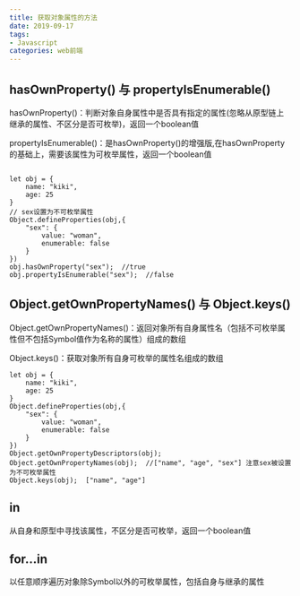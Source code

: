 ```yaml
---
title: 获取对象属性的方法
date: 2019-09-17
tags:
- Javascript
categories: web前端
---
```


## hasOwnProperty() 与 propertyIsEnumerable()
hasOwnProperty()：判断对象自身属性中是否具有指定的属性(忽略从原型链上继承的属性、不区分是否可枚举)，返回一个boolean值

propertyIsEnumerable()：是hasOwnProperty()的增强版,在hasOwnProperty的基础上，需要该属性为可枚举属性，返回一个boolean值
```

let obj = {
    name: "kiki",
    age: 25
}
// sex设置为不可枚举属性 
Object.defineProperties(obj,{
    "sex": {
        value: "woman",
        enumerable: false
    }
})
obj.hasOwnProperty("sex");  //true
obj.propertyIsEnumerable("sex");  //false
```

## Object.getOwnPropertyNames() 与 Object.keys()
Object.getOwnPropertyNames()：返回对象所有自身属性名（包括不可枚举属性但不包括Symbol值作为名称的属性）组成的数组

Object.keys()：获取对象所有自身可枚举的属性名组成的数组
```
let obj = {
    name: "kiki",
    age: 25
}
Object.defineProperties(obj,{
    "sex": {
        value: "woman",
        enumerable: false
    }
})
Object.getOwnPropertyDescriptors(obj);  
Object.getOwnPropertyNames(obj);  //["name", "age", "sex"] 注意sex被设置为不可枚举属性
Object.keys(obj);  ["name", "age"]
```

## in
从自身和原型中寻找该属性，不区分是否可枚举，返回一个boolean值

## for...in
以任意顺序遍历对象除Symbol以外的可枚举属性，包括自身与继承的属性